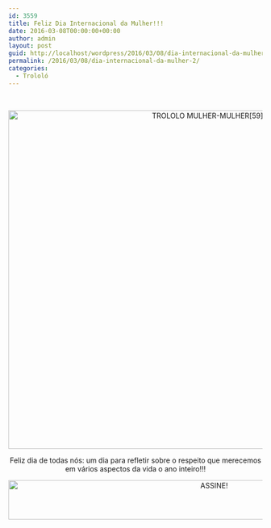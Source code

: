 ```yaml
---
id: 3559
title: Feliz Dia Internacional da Mulher!!!
date: 2016-03-08T00:00:00+00:00
author: admin
layout: post
guid: http://localhost/wordpress/2016/03/08/dia-internacional-da-mulher-2/
permalink: /2016/03/08/dia-internacional-da-mulher-2/
categories:
  - Trololó
---
```

&nbsp;

<p align="center">
  <img class="alignnone size-full wp-image-12078" src="http://www.trololodemulher.com.br/blog/wp-content/uploads/2016/03/TROLOLO-MULHER-MULHER59800.jpg" alt="TROLOLO MULHER-MULHER[59]800" width="800" height="671" />
</p>

<p style="text-align: center;" align="center">
  Feliz dia de todas nós: um dia para refletir sobre o respeito que merecemos em vários aspectos da vida o ano inteiro!!!
</p>

<p align="center">
  <a href="http://feedburner.google.com/fb/a/mailverify?uri=blogBichaFemea&loc=en_US" target="_blank"><img class="alignnone size-full wp-image-10439" src="http://www.trololodemulher.com.br/blog/wp-content/uploads/2014/09/ASSINE.png" alt="ASSINE!" width="800" height="78" /></a>
</p>